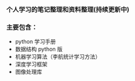 ### 个人学习的笔记整理和资料整理(持续更新中)
### 主要包含： 
- python 学习手册
- 数据结构 python 版
- 机器学习算法（李航统计学习方法）
- 深度学习框架
- 图像处理库
